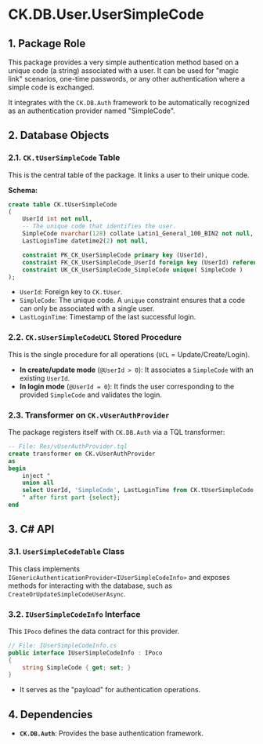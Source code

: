 # CK.DB.User.UserSimpleCode

## 1. Package Role

This package provides a very simple authentication method based on a unique code (a string) associated with a user. It can be used for "magic link" scenarios, one-time passwords, or any other authentication where a simple code is exchanged.

It integrates with the `CK.DB.Auth` framework to be automatically recognized as an authentication provider named "SimpleCode".

## 2. Database Objects

### 2.1. `CK.tUserSimpleCode` Table

This is the central table of the package. It links a user to their unique code.

**Schema:**
```sql
create table CK.tUserSimpleCode
(
    UserId int not null,
    -- The unique code that identifies the user.
    SimpleCode nvarchar(128) collate Latin1_General_100_BIN2 not null,
    LastLoginTime datetime2(2) not null,

    constraint PK_CK_UserSimpleCode primary key (UserId),
    constraint FK_CK_UserSimpleCode_UserId foreign key (UserId) references CK.tUser(UserId),
    constraint UK_CK_UserSimpleCode_SimpleCode unique( SimpleCode )
);
```
-   `UserId`: Foreign key to `CK.tUser`.
-   `SimpleCode`: The unique code. A `unique` constraint ensures that a code can only be associated with a single user.
-   `LastLoginTime`: Timestamp of the last successful login.

### 2.2. `CK.sUserSimpleCodeUCL` Stored Procedure

This is the single procedure for all operations (`UCL` = Update/Create/Login).

-   **In create/update mode** (`@UserId > 0`): It associates a `SimpleCode` with an existing `UserId`.
-   **In login mode** (`@UserId = 0`): It finds the user corresponding to the provided `SimpleCode` and validates the login.

### 2.3. Transformer on `CK.vUserAuthProvider`

The package registers itself with `CK.DB.Auth` via a TQL transformer:

```sql
-- File: Res/vUserAuthProvider.tql
create transformer on CK.vUserAuthProvider
as
begin
	inject "
	union all
	select UserId, 'SimpleCode', LastLoginTime from CK.tUserSimpleCode where UserId > 0
	" after first part {select};
end
```

## 3. C# API

### 3.1. `UserSimpleCodeTable` Class

This class implements `IGenericAuthenticationProvider<IUserSimpleCodeInfo>` and exposes methods for interacting with the database, such as `CreateOrUpdateSimpleCodeUserAsync`.

### 3.2. `IUserSimpleCodeInfo` Interface

This `IPoco` defines the data contract for this provider.

```csharp
// File: IUserSimpleCodeInfo.cs
public interface IUserSimpleCodeInfo : IPoco
{
    string SimpleCode { get; set; }
}
```
-   It serves as the "payload" for authentication operations.

## 4. Dependencies

-   **`CK.DB.Auth`**: Provides the base authentication framework.